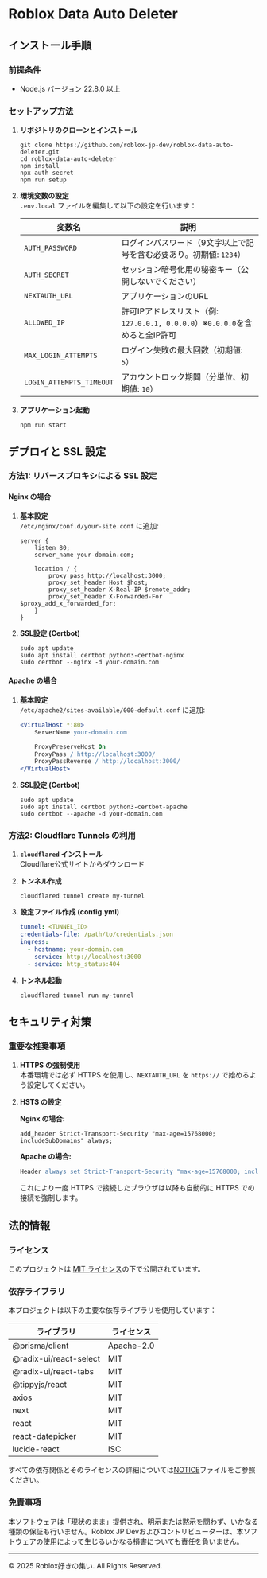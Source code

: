 # Roblox Data Auto Deleter

## インストール手順

### 前提条件
- Node.js バージョン 22.8.0 以上

### セットアップ方法

1. **リポジトリのクローンとインストール**
   ```shell
   git clone https://github.com/roblox-jp-dev/roblox-data-auto-deleter.git
   cd roblox-data-auto-deleter
   npm install
   npx auth secret
   npm run setup
   ```

2. **環境変数の設定**  
   `.env.local` ファイルを編集して以下の設定を行います：

   | 変数名 | 説明 |
   |--------|------|
   | `AUTH_PASSWORD` | ログインパスワード（9文字以上で記号を含む必要あり。初期値: `1234`） |
   | `AUTH_SECRET` | セッション暗号化用の秘密キー（公開しないでください） |
   | `NEXTAUTH_URL` | アプリケーションのURL |
   | `ALLOWED_IP` | 許可IPアドレスリスト（例: `127.0.0.1, 0.0.0.0`）※`0.0.0.0`を含めると全IP許可 |
   | `MAX_LOGIN_ATTEMPTS` | ログイン失敗の最大回数（初期値: `5`） |
   | `LOGIN_ATTEMPTS_TIMEOUT` | アカウントロック期間（分単位、初期値: `10`） |

3. **アプリケーション起動**
   ```shell
   npm run start
   ```

## デプロイと SSL 設定

### 方法1: リバースプロキシによる SSL 設定

#### Nginx の場合

1. **基本設定**  
   `/etc/nginx/conf.d/your-site.conf` に追加:
   ```nginx
   server {
       listen 80;
       server_name your-domain.com;
       
       location / {
           proxy_pass http://localhost:3000;
           proxy_set_header Host $host;
           proxy_set_header X-Real-IP $remote_addr;
           proxy_set_header X-Forwarded-For $proxy_add_x_forwarded_for;
       }
   }
   ```

2. **SSL設定 (Certbot)**
   ```shell
   sudo apt update
   sudo apt install certbot python3-certbot-nginx
   sudo certbot --nginx -d your-domain.com
   ```

#### Apache の場合

1. **基本設定**  
   `/etc/apache2/sites-available/000-default.conf` に追加:
   ```apache
   <VirtualHost *:80>
       ServerName your-domain.com

       ProxyPreserveHost On
       ProxyPass / http://localhost:3000/
       ProxyPassReverse / http://localhost:3000/
   </VirtualHost>
   ```

2. **SSL設定 (Certbot)**
   ```shell
   sudo apt update
   sudo apt install certbot python3-certbot-apache
   sudo certbot --apache -d your-domain.com
   ```

### 方法2: Cloudflare Tunnels の利用

1. **`cloudflared` インストール**  
   Cloudflare公式サイトからダウンロード

2. **トンネル作成**
   ```shell
   cloudflared tunnel create my-tunnel
   ```

3. **設定ファイル作成 (config.yml)**
   ```yaml
   tunnel: <TUNNEL_ID>
   credentials-file: /path/to/credentials.json
   ingress:
     - hostname: your-domain.com
       service: http://localhost:3000
     - service: http_status:404
   ```

4. **トンネル起動**
   ```shell
   cloudflared tunnel run my-tunnel
   ```

## セキュリティ対策

### 重要な推奨事項

1. **HTTPS の強制使用**  
   本番環境では必ず HTTPS を使用し、`NEXTAUTH_URL` を `https://` で始めるよう設定してください。

2. **HSTS の設定**

   **Nginx の場合:**
   ```nginx
   add_header Strict-Transport-Security "max-age=15768000; includeSubDomains" always;
   ```

   **Apache の場合:**
   ```apache
   Header always set Strict-Transport-Security "max-age=15768000; includeSubDomains"
   ```

   これにより一度 HTTPS で接続したブラウザは以降も自動的に HTTPS での接続を強制します。

## 法的情報

### ライセンス

このプロジェクトは [MIT ライセンス](./LICENSE.md)の下で公開されています。


### 依存ライブラリ

本プロジェクトは以下の主要な依存ライブラリを使用しています：

| ライブラリ | ライセンス |
|------------|------------|
| @prisma/client | Apache-2.0 |
| @radix-ui/react-select | MIT |
| @radix-ui/react-tabs | MIT |
| @tippyjs/react | MIT |
| axios | MIT |
| next | MIT |
| react | MIT |
| react-datepicker | MIT |
| lucide-react | ISC |

すべての依存関係とそのライセンスの詳細については[NOTICE](./NOTICE.md)ファイルをご参照ください。

### 免責事項

本ソフトウェアは「現状のまま」提供され、明示または黙示を問わず、いかなる種類の保証も行いません。Roblox JP Devおよびコントリビューターは、本ソフトウェアの使用によって生じるいかなる損害についても責任を負いません。

---

© 2025 Roblox好きの集い. All Rights Reserved.

